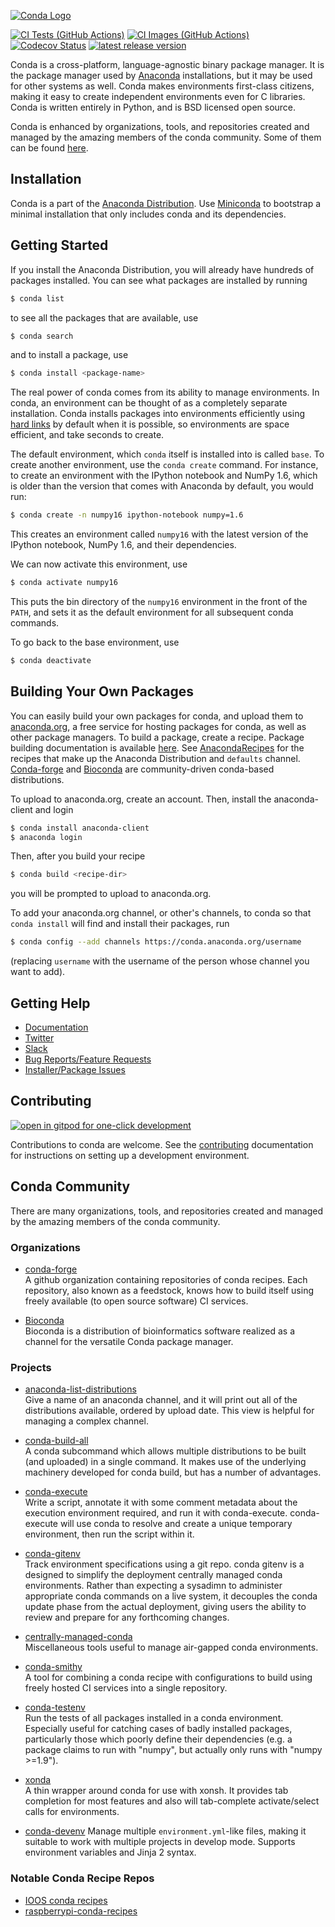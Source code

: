 [conda-logo]: https://s3.amazonaws.com/conda-dev/conda_logo.svg
[ci-tests-badge]: https://github.com/conda/conda/actions/workflows/ci.yml/badge.svg
[ci-images-badge]: https://github.com/conda/conda/actions/workflows/ci-images.yml/badge.svg
[codecov-badge]: https://img.shields.io/codecov/c/github/conda/conda/main.svg?label=coverage
[release-badge]: https://img.shields.io/github/release/conda/conda.svg
[gitpod]: https://gitpod.io/button/open-in-gitpod.svg

[![Conda Logo][conda-logo]](https://github.com/conda/conda)


[![CI Tests (GitHub Actions)][ci-tests-badge]](https://github.com/conda/conda/actions/workflows/ci.yml)
[![CI Images (GitHub Actions)][ci-images-badge]](https://github.com/conda/conda/actions/workflows/ci-images.yml)
[![Codecov Status][codecov-badge]](https://codecov.io/gh/conda/conda/branch/main)
[![latest release version][release-badge]](https://github.com/conda/conda/releases)

Conda is a cross-platform, language-agnostic binary package manager. It is the
package manager used by [Anaconda](https://www.anaconda.com/distribution/) installations, but it may be
used for other systems as well. Conda makes environments first-class
citizens, making it easy to create independent environments even for C
libraries. Conda is written entirely in Python, and is BSD licensed open
source.

Conda is enhanced by organizations, tools, and repositories created and managed by
the amazing members of the conda community. Some of them can be found
[here](https://github.com/conda/conda/wiki/Conda-Community).


## Installation

Conda is a part of the [Anaconda Distribution](https://repo.anaconda.com).
Use [Miniconda](https://docs.conda.io/en/latest/miniconda.html) to bootstrap a minimal installation
that only includes conda and its dependencies.


## Getting Started

If you install the Anaconda Distribution, you will already have hundreds of packages
installed. You can see what packages are installed by running

```bash
$ conda list
```

to see all the packages that are available, use

```bash
$ conda search
```

and to install a package, use

```bash
$ conda install <package-name>
```

The real power of conda comes from its ability to manage environments.
In conda, an environment can be thought of as a completely separate installation.
Conda installs packages into environments efficiently using [hard links](https://en.wikipedia.org/wiki/Hard_link) by default when it is possible, so
environments are space efficient, and take seconds to create.

The default environment, which `conda` itself is installed into is called
`base`. To create another environment, use the `conda create`
command. For instance, to create an environment with the IPython notebook and
NumPy 1.6, which is older than the version that comes with Anaconda by
default, you would run:

```bash
$ conda create -n numpy16 ipython-notebook numpy=1.6
```

This creates an environment called `numpy16` with the latest version of
the IPython notebook, NumPy 1.6, and their dependencies.

We can now activate this environment, use

```bash
$ conda activate numpy16
```

This puts the bin directory of the `numpy16` environment in the front of the
`PATH`, and sets it as the default environment for all subsequent conda commands.

To go back to the base environment, use

```bash
$ conda deactivate
```

## Building Your Own Packages

You can easily build your own packages for conda, and upload them
to [anaconda.org](https://anaconda.org), a free service for hosting
packages for conda, as well as other package managers.
To build a package, create a recipe. Package building documentation is available
[here](https://docs.conda.io/projects/conda-build/en/latest/).
See [AnacondaRecipes](https://github.com/AnacondaRecipes) for the recipes that make up the Anaconda Distribution and `defaults` channel.
[Conda-forge](https://conda-forge.org/feedstocks/) and [Bioconda](https://github.com/bioconda/bioconda-recipes) are community-driven conda-based distributions.

To upload to anaconda.org, create an account. Then, install the
anaconda-client and login

```bash
$ conda install anaconda-client
$ anaconda login
```

Then, after you build your recipe

```bash
$ conda build <recipe-dir>
```

you will be prompted to upload to anaconda.org.

To add your anaconda.org channel, or other's channels, to conda so
that `conda install` will find and install their packages, run

```bash
$ conda config --add channels https://conda.anaconda.org/username
```

(replacing `username` with the username of the person whose channel you want
to add).

## Getting Help

- [Documentation](https://docs.conda.io/projects/conda/en/latest)
- [Twitter](https://twitter.com/condaproject)
- [Slack](https://conda.slack.com)
- [Bug Reports/Feature Requests](https://github.com/conda/conda/issues)
- [Installer/Package Issues](https://github.com/ContinuumIO/anaconda-issues/issues)

## Contributing

[![open in gitpod for one-click development][gitpod]](https://gitpod.io/#https://github.com/conda/conda)

Contributions to conda are welcome. See the [contributing](CONTRIBUTING.md) documentation
for instructions on setting up a development environment.

## Conda Community
There are many organizations, tools, and repositories created and managed by the amazing members of the conda community.

### Organizations

- [conda-forge](https://conda-forge.org/)<br>
  A github organization containing repositories of conda recipes. Each repository, also known as a feedstock, knows how to build itself using freely available (to open source software) CI services.

- [Bioconda](https://bioconda.github.io/)<br>
  Bioconda is a distribution of bioinformatics software realized as a channel for the versatile Conda package manager.
 
### Projects

- [anaconda-list-distributions](https://github.com/pelson/anaconda-list-distributions)<br>
  Give a name of an anaconda channel, and it will print out all of the distributions available, ordered by upload date. This view is helpful for managing a complex channel.

- [conda-build-all](https://github.com/conda-tools/conda-build-all)<br>
  A conda subcommand which allows multiple distributions to be built (and uploaded) in a single command. It makes use of the underlying machinery developed for conda build, but has a number of advantages.

- [conda-execute](https://github.com/conda-tools/conda-execute)<br>
  Write a script, annotate it with some comment metadata about the execution environment required, and run it with conda-execute. conda-execute will use conda to resolve and create a unique temporary environment, then run the script within it.

- [conda-gitenv](https://github.com/SciTools/conda-gitenv)<br>
  Track environment specifications using a git repo. conda gitenv is a designed to simplify the deployment centrally managed conda environments. Rather than expecting a sysadimn to administer appropriate conda commands on a live system, it decouples the conda update phase from the actual deployment, giving users the ability to review and prepare for any forthcoming changes.

- [centrally-managed-conda](https://github.com/pelson/centrally-managed-conda)<br>
  Miscellaneous tools useful to manage air-gapped conda environments.

- [conda-smithy](https://github.com/conda-forge/conda-smithy)<br>
  A tool for combining a conda recipe with configurations to build using freely hosted CI services into a single repository.

- [conda-testenv](https://github.com/SciTools/conda-testenv)<br>
  Run the tests of all packages installed in a conda environment. Especially useful for catching cases of badly installed packages, particularly those which poorly define their dependencies (e.g. a package claims to run with "numpy", but actually only runs with "numpy >=1.9").
  
- [xonda](https://github.com/gforsyth/xonda)<br>
  A thin wrapper around conda for use with xonsh. It provides tab completion for most features and also will tab-complete activate/select calls for environments.

- [conda-devenv](https://github.com/ESSS/conda-devenv)
  Manage multiple `environment.yml`-like files, making it suitable to work with multiple projects in develop mode. Supports environment variables and Jinja 2 syntax.

### Notable Conda Recipe Repos

- [IOOS conda recipes](https://github.com/ioos/conda-recipes)
- [raspberrypi-conda-recipes](https://github.com/pelson/raspberrypi-conda-recipes)
